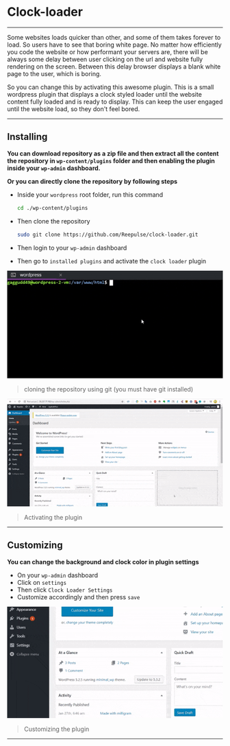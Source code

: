 # Clock-loader

---

Some websites loads quicker than other, and some of them takes forever to load. So users have to see that boring white page. No matter how efficiently you code the website or how performant your servers are, there will be always some delay between user clicking on the url and website fully rendering on the screen. Between this delay browser displays a blank white page to the user, which is boring.

So you can change this by activating this awesome plugin. This is a small wordpress plugin that displays a clock styled loader until the website content fully loaded and is ready to display. This can keep the user engaged until the website load, so they don't feel bored.

---

## Installing

**You can download repository as a zip file and then extract all the content the repository in `wp-content/plugins` folder and then enabling the plugin inside your `wp-admin` dashboard.**

**Or you can directly clone the repository by following steps**

- Inside your `wordpress` root folder, run this command

  ```bash
  cd ./wp-content/plugins
  ```

- Then clone the repository

  ```bash
  sudo git clone https://github.com/Reepulse/clock-loader.git
  ```

- Then login to your `wp-admin` dashboard

- Then go to `installed plugins` and activate the `clock loader` plugin

![install](./assets/install.gif)

> cloning the repository using git (you must have git installed)

![introduction](./assets/introduction.gif)

> Activating the plugin

---

## Customizing

**You can change the background and clock color in plugin settings**

- On your `wp-admin` dashboard
- Click on `settings`
- Then click `Clock Loader Settings`
- Customize accordingly and then press `save`

![settings](./assets/settings.gif)

> Customizing the plugin

---

